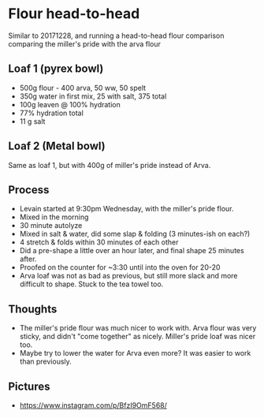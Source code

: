 # Flour head-to-head
Similar to 20171228, and running a head-to-head flour comparison comparing the miller's pride with the arva flour

## Loaf 1 (pyrex bowl)
- 500g flour - 400 arva, 50 ww, 50 spelt
- 350g water in first mix, 25 with salt, 375 total
- 100g leaven @ 100% hydration
- 77% hydration total
- 11 g salt

## Loaf 2 (Metal bowl)
Same as loaf 1, but with 400g of miller's pride instead of Arva.

## Process
- Levain started at 9:30pm Wednesday, with the miller's pride flour.
- Mixed in the morning
- 30 minute autolyze
- Mixed in salt & water, did some slap & folding (3 minutes-ish on each?)
- 4 stretch & folds within 30 minutes of each other
- Did a pre-shape a little over an hour later, and final shape 25 minutes after.
- Proofed on the counter for ~3:30 until into the oven for 20-20
- Arva loaf was not as bad as previous, but still more slack and more difficult to shape.  Stuck to the tea towel too.

## Thoughts
- The miller's pride flour was much nicer to work with.  Arva flour was very sticky, and didn't "come together" as nicely.  Miller's pride loaf was nicer too.
- Maybe try to lower the water for Arva even more?  It was easier to work than previously.

## Pictures
- https://www.instagram.com/p/BfzI9OmF568/